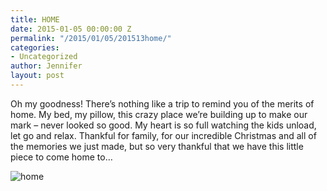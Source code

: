 ```yaml
---
title: HOME
date: 2015-01-05 00:00:00 Z
permalink: "/2015/01/05/201513home/"
categories:
- Uncategorized
author: Jennifer
layout: post
---
```


Oh my goodness! There&#8217;s nothing like a trip to remind you of the merits of home. My bed, my pillow, this crazy place we&#8217;re building up to make our mark &#8211; never looked so good. My heart is so full watching the kids unload, let go and relax. Thankful for family, for our incredible Christmas and all of the memories we just made, but so very thankful that we have this little piece to come home to&#8230;

![home](/assets/images/2015-01-05-201513home.jpg)
